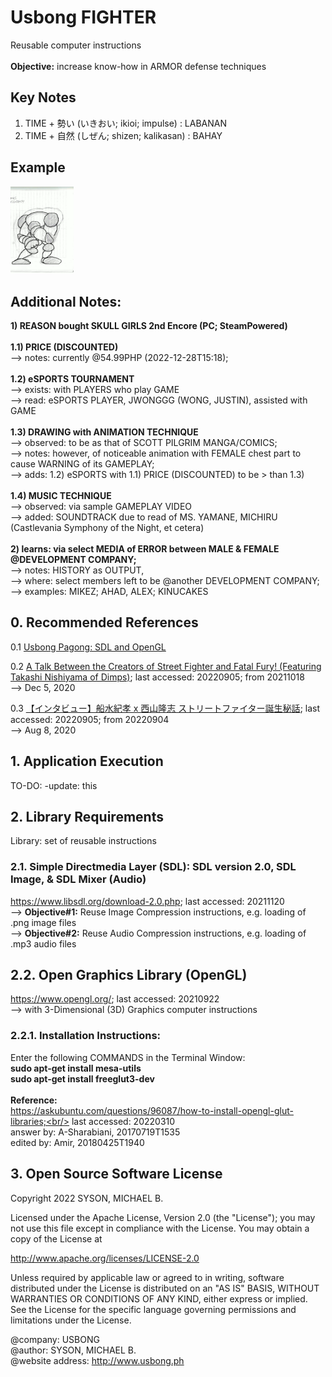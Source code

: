 # Usbong FIGHTER
Reusable computer instructions<br/>
<br/>
<b>Objective:</b> increase know-how in ARMOR defense techniques

## Key Notes
1) TIME + 勢い (いきおい; ikioi; impulse) : LABANAN<br/>
2) TIME + 自然 (しぜん; shizen; kalikasan) : BAHAY

## Example 

<img src="https://github.com/usbong/FIGHTER/blob/main/notes/animation/usbongFighterPilotAndRobotAnimationV3ARMSAndLEGSNoteBounce3FramesV20220627T1607.gif" width="20%">

## Additional Notes:

<b>1) REASON bought SKULL GIRLS 2nd Encore (PC; SteamPowered)</b><br/>
<br/>
<b>1.1) PRICE (DISCOUNTED)</b> <br/>
--> notes: currently @54.99PHP (2022-12-28T15:18);<br/>
<br/>
<b>1.2) eSPORTS TOURNAMENT</b><br/>
--> exists: with PLAYERS who play GAME<br/>
--> read: eSPORTS PLAYER, JWONGGG (WONG, JUSTIN), assisted with GAME<br/>
<br/>
<b>1.3) DRAWING with ANIMATION TECHNIQUE</b><br/>
--> observed: to be as that of SCOTT PILGRIM MANGA/COMICS;<br/>
--> notes: however, of noticeable animation with FEMALE chest part to cause WARNING of its GAMEPLAY;<br/>
--> adds: 1.2) eSPORTS with 1.1) PRICE (DISCOUNTED) to be > than 1.3)<br/>
<br/>
<b>1.4) MUSIC TECHNIQUE</b><br/>
--> observed: via sample GAMEPLAY VIDEO<br/>
--> added: SOUNDTRACK due to read of MS. YAMANE, MICHIRU (Castlevania Symphony of the Night, et cetera)<br/>
<br/>
<b>2) learns: via select MEDIA of ERROR between MALE & FEMALE @DEVELOPMENT COMPANY;</b><br/>
--> notes: HISTORY as OUTPUT,<br/>
--> where: select members left to be @another DEVELOPMENT COMPANY;<br/>
--> examples: MIKEZ; AHAD, ALEX; KINUCAKES

## 0. Recommended References
0.1 [Usbong Pagong: SDL and OpenGL](https://github.com/usbong/pagong/)

0.2 [A Talk Between the Creators of Street Fighter and Fatal Fury! (Featuring Takashi Nishiyama of Dimps)](https://www.youtube.com/watch?v=GMp5x7-FAiU); last accessed: 20220905; from 20211018<br/>
--> Dec 5, 2020

0.3 [【インタビュー】船水紀孝 x 西山隆志 ストリートファイター誕生秘話](https://www.youtube.com/watch?v=FsHKQQGsrLI); last accessed: 20220905; from 20220904<br/>
--> Aug 8, 2020

## 1. Application Execution
TO-DO: -update: this

## 2. Library Requirements
Library: set of reusable instructions

### 2.1. Simple Directmedia Layer (SDL): SDL version 2.0, SDL Image, & SDL Mixer (Audio)
https://www.libsdl.org/download-2.0.php; last accessed: 20211120<br/>
--> <b>Objective#1:</b> Reuse Image Compression instructions, e.g. loading of .png image files<br/>
--> <b>Objective#2:</b> Reuse Audio Compression instructions, e.g. loading of .mp3 audio files  

## 2.2. Open Graphics Library (OpenGL)
https://www.opengl.org/; last accessed: 20210922<br/>
--> with 3-Dimensional (3D) Graphics computer instructions

### 2.2.1. Installation Instructions:
Enter the following COMMANDS in the Terminal Window:<br/>
<b>sudo apt-get install mesa-utils</b><br/>
<b>sudo apt-get install freeglut3-dev</b><br/>
<br/>
<b>Reference:</b><br/>
https://askubuntu.com/questions/96087/how-to-install-opengl-glut-libraries;<br/>
last accessed: 20220310<br/>
answer by: A-Sharabiani, 20170719T1535<br/>
edited by: Amir, 20180425T1940<br/>

## 3. Open Source Software License
Copyright 2022 SYSON, MICHAEL B.

Licensed under the Apache License, Version 2.0 (the "License"); you may not use this file except in compliance with the License. You may obtain a copy of the License at

   http://www.apache.org/licenses/LICENSE-2.0
  
Unless required by applicable law or agreed to in writing, software distributed under the License is distributed on an "AS IS" BASIS, WITHOUT WARRANTIES OR CONDITIONS OF ANY KIND, either express or implied. See the License for the specific language governing permissions and limitations under the License.

@company: USBONG<br/>
@author: SYSON, MICHAEL B.<br/>
@website address: http://www.usbong.ph<br/>
